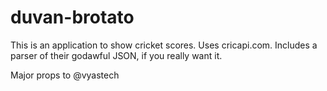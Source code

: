 # duvan-brotato

This is an application to show cricket scores. Uses cricapi.com. Includes a parser of their godawful JSON, if you really want it.

Major props to @vyastech
